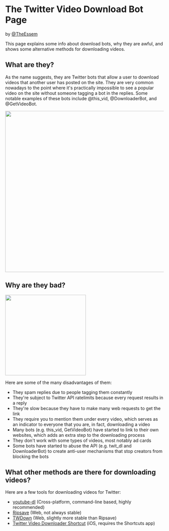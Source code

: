 # The Twitter Video Download Bot Page
by [@TheEssem](https://twitter.com/TheEssem)

This page explains some info about download bots, why they are awful, and shows some alternative methods for downloading videos.

## What are they?
As the name suggests, they are Twitter bots that allow a user to download videos that another user has posted on the site. They are very common nowadays to the point where it's practically impossible to see a popular video on the site without someone tagging a bot in the replies. Some notable examples of these bots include @this_vid, @DownloaderBot, and @GetVideoBot.

<img src="https://projectlounge.pw/pictures/this_vidchain.png" width="512">

## Why are they bad?
<img src="https://projectlounge.pw/pictures/downloadspam.png" width="256">

Here are some of the many disadvantages of them:
+ They spam replies due to people tagging them constantly
+ They're subject to Twitter API ratelimits because every request results in a reply
+ They're slow because they have to make many web requests to get the link
+ They require you to mention them under every video, which serves as an indicator to everyone that you are, in fact, downloading a video
+ Many bots (e.g. this_vid, GetVideoBot) have started to link to their own websites, which adds an extra step to the downloading process
+ They don't work with some types of videos, most notably ad cards
+ Some bots have started to abuse the API (e.g. twit_dl and DownloaderBot) to create anti-user mechanisms that stop creators from blocking the bots

## What other methods are there for downloading videos?
Here are a few tools for downloading videos for Twitter:
+ [youtube-dl](https://ytdl-org.github.io/youtube-dl) (Cross-platform, command-line based, highly recommended)
+ [Ripsave](https://ripsave.com) (Web, not always stable)
+ [TWDown](https://twdown.net/) (Web, slightly more stable than Ripsave)
+ [Twitter Video Downloader Shortcut](https://www.icloud.com/shortcuts/41ed3432ea1e4bc48e881ad608bb355f) (iOS, requires the Shortcuts app)
